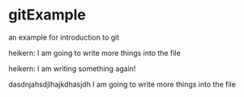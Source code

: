 # gitExample
an example for introduction to git


heikern: I am going to write more things into the file

heikern: I am writing something again!

dasdnjahsdjlhajkdhasjdh
I am going to write more things into the file
